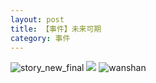 ```yaml
---
layout: post
title: 【事件】未来可期
category: 事件
---
```

![story_new_final](http://rfbyhtcfm.hd-bkt.clouddn.com/img/story_new_final_0322.png)
![](http://rfbyavrvr.hd-bkt.clouddn.com/img/hot-220717-1.jpg)
![wanshan](http://rfbyhtcfm.hd-bkt.clouddn.com/img/wanshan.png)





  




